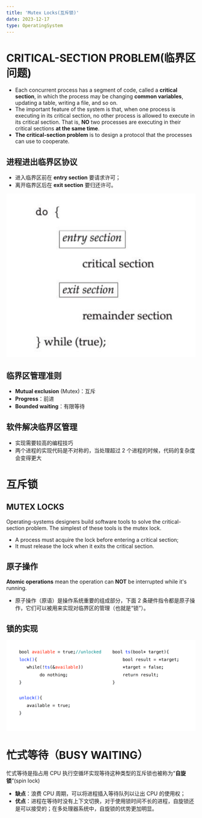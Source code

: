 ```yaml
---
title: 'Mutex Locks(互斥锁)'
date: 2023-12-17
type: OperatingSystem
---
```


# CRITICAL-SECTION PROBLEM(临界区问题)

- Each concurrent process has a segment of code, called a **critical section**, in which the process may be changing **common variables**, updating a table, writing a file, and so on.
- The important feature of the system is that, when one process is executing in its critical section, no other process is allowed to execute in its critical section. That is, **NO** two processes are executing in their critical sections **at the same time**.
- **The critical-section problem** is to design a protocol that the processes can use to cooperate.

## 进程进出临界区协议

- 进入临界区前在 **entry section** 要请求许可；
- 离开临界区后在 **exit section** 要归还许可。

![进程进出临界区协议](/public/images/os/08/section.png)

## 临界区管理准则

- **Mutual exclusion** (Mutex)：互斥
- **Progress**：前进
- **Bounded waiting**：有限等待

## 软件解决临界区管理

- 实现需要较高的编程技巧
- 两个进程的实现代码是不对称的，当处理超过 2 个进程的时候，代码的复杂度会变得更大

# 互斥锁

## MUTEX LOCKS

Operating-systems designers build software tools to solve the critical-section problem. The simplest of these tools is the mutex lock.

- A process must acquire the lock before entering a critical section;
- It must release the lock when it exits the critical section.

## 原子操作

**Atomic operations** mean the operation can **NOT** be interrupted while it's running.

- 原子操作（原语）是操作系统重要的组成部分，下面 2 条硬件指令都是原子操作，它们可以被用来实现对临界区的管理（也就是“锁”）。

## 锁的实现

![锁的实现](/public/images/os/08/lock-come.png)

# 忙式等待（BUSY WAITING）

忙式等待是指占用 CPU 执行空循环实现等待这种类型的互斥锁也被称为“**自旋锁**”(spin lock)

- **缺点**：浪费 CPU 周期，可以将进程插入等待队列以让出 CPU 的使用权；
- **优点**：进程在等待时没有上下文切换，对于使用锁时间不长的进程，自旋锁还是可以接受的；在多处理器系统中，自旋锁的优势更加明显。
